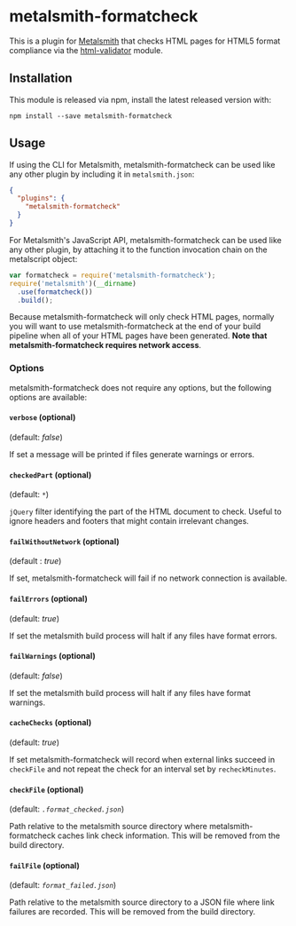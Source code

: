 # metalsmith-formatcheck

This is a plugin for [Metalsmith](http://metalsmith.io) that checks HTML
pages for HTML5 format compliance via the
[html-validator](https://www.npmjs.com/package/html-validator) module.

## Installation

This module is released via npm, install the latest released version with:

```
npm install --save metalsmith-formatcheck
```

##  Usage

If using the CLI for Metalsmith, metalsmith-formatcheck can be used like any other plugin by including it in `metalsmith.json`:

```json
{
  "plugins": {
    "metalsmith-formatcheck"
  }
}
```

For Metalsmith's JavaScript API, metalsmith-formatcheck can be used like any other plugin, by attaching it to the function invocation chain on the metalscript object:

```js
var formatcheck = require('metalsmith-formatcheck');
require('metalsmith')(__dirname)
  .use(formatcheck())
  .build();
```

Because metalsmith-formatcheck will only check HTML pages, normally you will
want to use metalsmith-formatcheck at the end of your build pipeline when all
of your HTML pages have been generated. **Note that metalsmith-formatcheck
requires network access**.

### Options

metalsmith-formatcheck does not require any options, but the following options
are available:

#### `verbose` (optional)

(default: *false*)

If set a message will be printed if files generate warnings or errors.

#### `checkedPart` (optional)

(default: `*`)

`jQuery` filter identifying the part of the HTML document to check. Useful to
ignore headers and footers that might contain irrelevant changes.

#### `failWithoutNetwork` (optional)

(default : *true*)

If set, metalsmith-formatcheck will fail if no network
connection is available.

#### `failErrors` (optional)

(default: *true*)

If set the metalsmith build process will halt if any files have format
errors.

#### `failWarnings` (optional)

(default: *false*)

If set the metalsmith build process will halt if any files have format
warnings.

#### `cacheChecks` (optional)

(default: *true*)

If set metalsmith-formatcheck will record when external links succeed in
`checkFile` and not repeat the check for an interval set by `recheckMinutes`.

#### `checkFile` (optional)

(default: *`.format_checked.json`*)

Path relative to the metalsmith source directory where
metalsmith-formatcheck caches link check information. This will be removed from
the build directory.

#### `failFile` (optional)

(default: *`format_failed.json`*)

Path relative to the metalsmith source directory to a JSON file where link
failures are recorded. This will be removed from the build directory.

